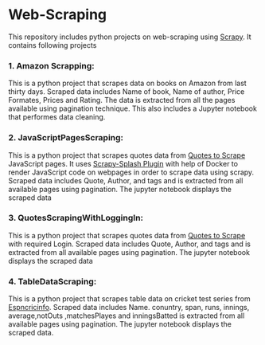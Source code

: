 # Web-Scraping

This repository includes python projects on web-scraping using [Scrapy](https://scrapy.org/). It contains following projects
### 1. Amazon Scrapping:
This is a python project that scrapes data on books on Amazon from last thirty days. Scraped data includes Name of book, Name of author, Price Formates, Prices and Rating. The data is extracted from all the pages available using pagination technique. This also includes a Jupyter notebook that performes data cleaning. 

### 2. JavaScriptPagesScraping:
This is a python project that scrapes quotes data from [Quotes to Scrape]( http://quotes.toscrape.com/) JavaScript pages. It uses [Scrapy-Splash Plugin](https://github.com/scrapy-plugins/scrapy-splash) with help of Docker to render JavaScript code on webpages in order to scrape data using scrapy. Scraped data includes Quote, Author, and tags and is extracted from all available pages using pagination. The jupyter notebook displays the scraped data
 
### 3. QuotesScrapingWithLoggingIn:
This is a python project that scrapes quotes data from [Quotes to Scrape]( http://quotes.toscrape.com/) with required Login. Scraped data includes Quote, Author, and tags and is extracted from all available pages using pagination. The jupyter notebook displays the scraped data

### 4. TableDataScraping:
This is a python project that scrapes table data on cricket test series from [Espncricinfo](https://stats.espncricinfo.com/ci/engine/stats/index.html?class=1;template=results;type=batting). Scraped data includes Name. conuntry, span, runs, innings, average,notOuts ,matchesPlayes and inningsBatted is extracted from all available pages using pagination. The jupyter notebook displays the scraped data.
